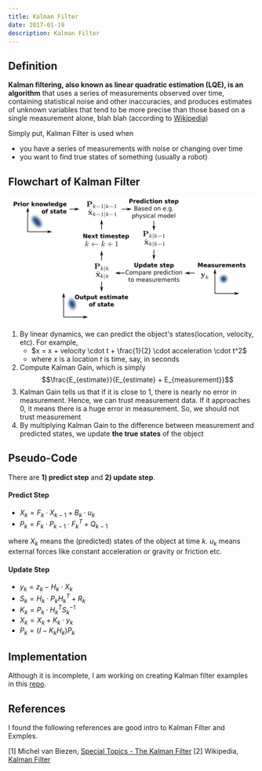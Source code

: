 ```yaml
---
title: Kalman Filter
date: 2017-01-19
description: Kalman Filter
---
```


## Definition
**Kalman filtering, also known as linear quadratic estimation (LQE), is an algorithm** that uses a series of measurements observed over time, containing statistical noise and other inaccuracies, and produces estimates of unknown variables that tend to be more precise than those based on a single measurement alone, blah blah (according to [Wikipedia](https://en.wikipedia.org/wiki/Kalman_filter))

Simply put, Kalman Filter is used when

- you have a series of measurements with noise or changing over time
- you want to find true states of something (usually a robot)


## Flowchart of Kalman Filter
<img src="basic_concept.png" width="900">

1. By linear dynamics, we can predict the object's states(location, velocity, etc). For example,
    - $x = x + velocity \cdot t + \frac{1}{2} \cdot acceleration \cdot t^2$
    - where $x$ is a location $t$ is time, say, in seconds
2. Compute Kalman Gain, which is simply $$\frac{E_{estimate}}{E_{estimate} + E_{measurement}}$$
3. Kalman Gain tells us that if it is close to 1, there is nearly no error in measurement. Hence, we can trust measurement data. If it approaches 0, it means there is a huge error in measurement. So, we should not trust measurement
4. By multiplying Kalman Gain to the difference between measurement and predicted states, we update **the true states** of the object


## Pseudo-Code

There are **1) predict step** and **2) update step**.

#### Predict Step

- $X_k = F_k \cdot X_{k-1} + B_k \cdot u_k$
- $P_k = F_k \cdot P_{k-1} \cdot F_k^T + Q_{k-1}$

where $X_k$ means the (predicted) states of the object at time $k$. $u_k$ means external forces like constant acceleration or gravity or friction etc.

#### Update Step

- $y_k = z_k - H_k \cdot X_k$
- $S_k = H_k \cdot P_k H_k^T + R_k$
- $K_k = P_k \cdot H_k^T S_k^{-1}$
- $X_k = X_k + K_k \cdot y_k$
- $P_k = (I - K_k H_k) P_k$


## Implementation
Although it is incomplete, I am working on creating Kalman filter examples in this [repo](https://github.com/kkweon/kalman-filter-tutorial).



## References
I found the following references are good intro to Kalman Filter and Exmples.

[1] Michel van Biezen, [Special Topics - The Kalman Filter](https://www.youtube.com/watch?v=CaCcOwJPytQ)
[2] Wikipedia, [Kalman Filter](https://en.wikipedia.org/wiki/Kalman_filter)
